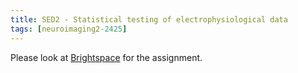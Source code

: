 ```yaml
---
title: SED2 - Statistical testing of electrophysiological data
tags: [neuroimaging2-2425]
---
```


Please look at [Brightspace](https://brightspace.ru.nl/d2l/home/502448) for the assignment.
